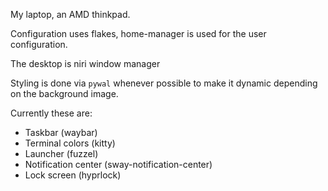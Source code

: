 My laptop, an AMD thinkpad.

Configuration uses flakes, home-manager is used for the user configuration.

The desktop is niri window manager

Styling is done via `pywal` whenever possible to make it dynamic depending on the background image.

Currently these are:

- Taskbar (waybar)
- Terminal colors (kitty)
- Launcher (fuzzel)
- Notification center (sway-notification-center)
- Lock screen (hyprlock)
